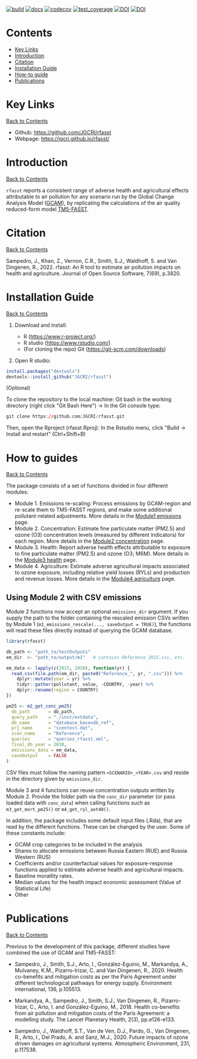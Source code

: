 [![build](https://github.com/JGCRI/rfasst/actions/workflows/build.yml/badge.svg)](https://github.com/JGCRI/rfasst/actions/workflows/build.yml)
[![docs](https://github.com/JGCRI/rfasst/actions/workflows/pkgdown.yaml/badge.svg?branch=main)](https://github.com/JGCRI/rfasst/actions/workflows/pkgdown.yaml)
[![codecov](https://codecov.io/gh/JGCRI/rfasst/branch/main/graph/badge.svg?token=2IBODRZKVF)](https://codecov.io/gh/JGCRI/rfasst)
[![test_coverage](https://github.com/JGCRI/rfasst/actions/workflows/test_coverage.yml/badge.svg)](https://github.com/JGCRI/rfasst/actions/workflows/test_coverage.yml)
[![DOI](https://zenodo.org/badge/344924589.svg)](https://zenodo.org/badge/latestdoi/344924589)
[![DOI](https://joss.theoj.org/papers/10.21105/joss.03820/status.svg)](https://doi.org/10.21105/joss.03820)


<!-- ------------------------>
<!-- ------------------------>
# <a name="Contents"></a>Contents
<!-- ------------------------>
<!-- ------------------------>

- [Key Links](#KeyLinks)
- [Introduction](#Introduction)
- [Citation](#Citation)
- [Installation Guide](#InstallGuide)
- [How-to guide](#howto) 
- [Publications](#Publications)

<!-- ------------------------>
<!-- ------------------------>
# <a name="KeyLinks"></a>Key Links
<!-- ------------------------>
<!-- ------------------------>

[Back to Contents](#Contents)

- Github: https://github.com/JGCRI/rfasst
- Webpage: https://jgcri.github.io/rfasst/

<!-- ------------------------>
<!-- ------------------------>
# <a name="Introduction"></a>Introduction
<!-- ------------------------>
<!-- ------------------------>

[Back to Contents](#Contents)

`rfasst` reports a consistent range of adverse health and agricultural effects attributable to air pollution for any scenario run by the Global Change Analysis Model ([GCAM](http://www.globalchange.umd.edu/gcam/)), by replicating the calculations of the air quality reduced-form model [TM5-FASST]( https://ec.europa.eu/jrc/en/publication/tm5-fasst-global-atmospheric-source-receptor-model-rapid-impact-analysis-emission-changes-air).


<!-- ------------------------>
<!-- ------------------------>
# <a name="Citation"></a>Citation
<!-- ------------------------>
<!-- ------------------------>

[Back to Contents](#Contents)

Sampedro, J., Khan, Z., Vernon, C.R., Smith, S.J., Waldhoff, S. and Van Dingenen, R., 2022. rfasst: An R tool to estimate air pollution impacts on health and agriculture. Journal of Open Source Software, 7(69), p.3820.


<!-- ------------------------>
<!-- ------------------------>
# <a name="InstallGuide"></a>Installation Guide
<!-- ------------------------>
<!-- ------------------------>

[Back to Contents](#Contents)

1. Download and install:
    - R (https://www.r-project.org/)
    - R studio (https://www.rstudio.com/)  
    - (For cloning the repo) Git (https://git-scm.com/downloads) 
    
    
2. Open R studio:

```r
install.packages("devtools")
devtools::install_github("JGCRI/rfasst")
```

(Optional) 

To clone the repository to the local machine: Git bash in the working directory (right click "Git Bash Here") -> In the Git console type:  

```r
git clone https://github.com/JGCRI/rfasst.git
```

Then, open the Rproject (rfasst.Rproj): In the Rstudio menu, click "Build -> Install and restart" (Ctrl+Shift+B)
  

<!-- ------------------------>
<!-- ------------------------>
# <a name="keyfunctions"></a> How to guides
<!-- ------------------------>
<!-- ------------------------>

[Back to Contents](#Contents)

The package consists of a set of functions divided in four different modules:
- Module 1. Emissions re-scaling: Process emissions by GCAM-region and re-scale them to TM5-FASST regions, and make some additional pollutant-related adjustments. More details in the [Module1 emissions](https://jgcri.github.io/rfasst/articles/Module1_emissions.html) page. 
- Module 2. Concentration: Estimate fine particulate matter (PM2.5) and ozone (O3) concentration levels (measured by different indicators) for each region. More details in the [Module2 concentration](https://jgcri.github.io/rfasst/articles/Module2_concentration.html) page. 
- Module 3. Health: Report adverse health effects attributable to exposure to fine particulate matter (PM2.5) and ozone (O3; M6M). More details in the [Module3 health](https://jgcri.github.io/rfasst/articles/Module3_health.html) page. 
- Module 4. Agriculture: Estimate adverse agricultural impacts associated to ozone exposure, including relative yield losses (RYLs) and production and revenue losses. More details in the [Module4 agriculture](https://jgcri.github.io/rfasst/articles/Module4_agriculture.html) page. 

## Using Module 2 with CSV emissions

Module 2 functions now accept an optional `emissions_dir` argument. If you supply the path to the folder containing the rescaled emission CSVs written by Module 1 (`m1_emissions_rescale(..., saveOutput = TRUE)`), the functions will read these files directly instead of querying the GCAM database.

```r
library(rfasst)

db_path <- "path_to/testOutputs"
em_dir  <- "path_to/output/m1"   # contains Reference_2015.csv, etc.

em_data <- lapply(c(2015, 2020), function(yr) {
  read.csv(file.path(em_dir, paste0("Reference_", yr, ".csv"))) %>%
    dplyr::mutate(year = yr) %>%
    tidyr::gather(pollutant, value, -COUNTRY, -year) %>%
    dplyr::rename(region = COUNTRY)
})

pm25 <- m2_get_conc_pm25(
  db_path       = db_path,
  query_path    = "./inst/extdata",
  db_name       = "database_basexdb_ref",
  prj_name      = "scentest.dat",
  scen_name     = "Reference",
  queries       = "queries_rfasst.xml",
  final_db_year = 2030,
  emissions_data = em_data,
  saveOutput    = FALSE
)
```

CSV files must follow the naming pattern `<SCENARIO>_<YEAR>.csv` and reside in the directory given by `emissions_dir`.

Module 3 and 4 functions can reuse concentration outputs written by Module 2.
Provide the folder path via the `conc_dir` parameter (or pass loaded data with
`conc_data`) when calling functions such as `m3_get_mort_pm25()` or
`m4_get_ryl_aot40()`.


In addition, the package includes some default input files (.Rda), that are read by the different functions. These can be changed by the user. Some of these constants include:
- GCAM crop categories to be included in the analysis
- Shares to allocate emissions between Russia Eastern (RUE) and Russia Western (RUS)
- Coefficients and/or counterfactual values for exposure-response functions applied to estimate adverse health and agricultural impacts.
- Baseline moratlity rates.
- Median values for the health impact economic assessment (Value of Statistical Life)
- Other


<!-- ------------------------>
<!-- ------------------------>
# <a name="Publications"></a>Publications
<!-- ------------------------>
<!-- ------------------------>

[Back to Contents](#Contents)

Previous to the development of this package, different studies have combined the use of GCAM and TM5-FASST:

- Sampedro, J., Smith, S.J., Arto, I., González-Eguino, M., Markandya, A., Mulvaney, K.M., Pizarro-Irizar, C. and Van Dingenen, R., 2020. Health co-benefits and mitigation costs as per the Paris Agreement under different technological pathways for energy supply. Environment international, 136, p.105513.

- Markandya, A., Sampedro, J., Smith, S.J., Van Dingenen, R., Pizarro-Irizar, C., Arto, I. and González-Eguino, M., 2018. Health co-benefits from air pollution and mitigation costs of the Paris Agreement: a modelling study. The Lancet Planetary Health, 2(3), pp.e126-e133.

- Sampedro, J., Waldhoff, S.T., Van de Ven, D.J., Pardo, G., Van Dingenen, R., Arto, I., Del Prado, A. and Sanz, M.J., 2020. Future impacts of ozone driven damages on agricultural systems. Atmospheric Environment, 231, p.117538.
